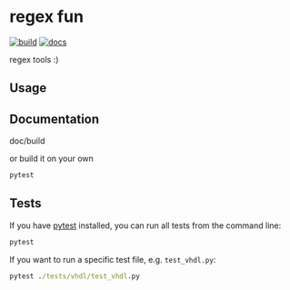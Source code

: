 # regex fun

[![build](https://github.com/m-tosch/regex_fun/workflows/build/badge.svg)](https://github.com/m-tosch/regex_fun/actions?query=workflow%3Aci-build)
[![docs](https://github.com/m-tosch/regex_fun/workflows/ghpages/badge.svg)](https://m-tosch.github.io/regex_fun/)

regex tools :)

## Usage

## Documentation

doc/build

or build it on your own

```cmd
pytest
```

## Tests

If you have [pytest](https://pypi.org/project/pytest/) installed, you can run all tests from the command line:

```cmd
pytest
```

If you want to run a specific test file, e.g. `test_vhdl.py`:

```cmd
pytest ./tests/vhdl/test_vhdl.py
```
